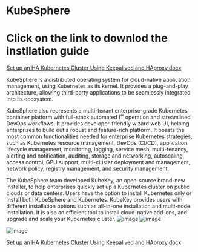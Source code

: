 # KubeSphere 

# Click on the link to downlod the instllation guide

[Set up an HA Kubernetes Cluster Using Keepalived and HAproxy.docx](https://github.com/sourabhdey21/kubeshpere/files/10367924/Set.up.an.HA.Kubernetes.Cluster.Using.Keepalived.and.HAproxy.docx)

KubeSphere is a distributed operating system for cloud-native application management, using Kubernetes as its kernel. It provides a plug-and-play architecture, allowing third-party applications to be seamlessly integrated into its ecosystem.

KubeSphere also represents a multi-tenant enterprise-grade Kubernetes container platform with full-stack automated IT operation and streamlined DevOps workflows. It provides developer-friendly wizard web UI, helping enterprises to build out a robust and feature-rich platform. It boasts the most common functionalities needed for enterprise Kubernetes strategies, such as Kubernetes resource management, DevOps (CI/CD), application lifecycle management, monitoring, logging, service mesh, multi-tenancy, alerting and notification, auditing, storage and networking, autoscaling, access control, GPU support, multi-cluster deployment and management, network policy, registry management, and security management.

The KubeSphere team developed KubeKey, an open-source brand-new installer, to help enterprises quickly set up a Kubernetes cluster on public clouds or data centers. Users have the option to install Kubernetes only or install both KubeSphere and Kubernetes. KubeKey provides users with different installation options such as all-in-one installation and multi-node installation. It is also an efficient tool to install cloud-native add-ons, and upgrade and scale your Kubernetes cluster.
![image](https://user-images.githubusercontent.com/98477908/211185157-cc53f4d7-b7d8-4067-9ea4-8cdcdfc00f8b.png)
![image](https://user-images.githubusercontent.com/98477908/211185376-40639489-70a7-43f5-a2c2-0104ce517024.png)

![image](https://user-images.githubusercontent.com/98477908/211185204-fa964407-0e51-4354-a34a-c4db5a1a5bfb.png)


[Set up an HA Kubernetes Cluster Using Keepalived and HAproxy.docx](https://github.com/sourabhdey21/kubeshpere/files/10367922/Set.up.an.HA.Kubernetes.Cluster.Using.Keepalived.and.HAproxy.docx)

